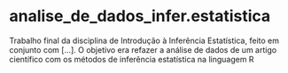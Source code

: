 # analise_de_dados_infer.estatistica
Trabalho final da disciplina de Introdução à Inferência Estatística, feito em conjunto com [...]. O objetivo era refazer a análise de dados de um artigo científico com os métodos de inferência estatística na linguagem R
